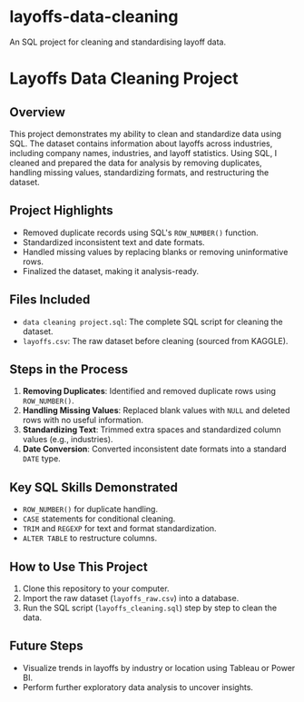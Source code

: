 # layoffs-data-cleaning
An SQL project for cleaning and standardising layoff data.

# Layoffs Data Cleaning Project

## Overview
This project demonstrates my ability to clean and standardize data using SQL. The dataset contains information about layoffs across industries, including company names, industries, and layoff statistics. Using SQL, I cleaned and prepared the data for analysis by removing duplicates, handling missing values, standardizing formats, and restructuring the dataset.

## Project Highlights
- Removed duplicate records using SQL's `ROW_NUMBER()` function.
- Standardized inconsistent text and date formats.
- Handled missing values by replacing blanks or removing uninformative rows.
- Finalized the dataset, making it analysis-ready.

## Files Included
- `data cleaning project.sql`: The complete SQL script for cleaning the dataset.
- `layoffs.csv`: The raw dataset before cleaning (sourced from KAGGLE).

## Steps in the Process
1. **Removing Duplicates**: Identified and removed duplicate rows using `ROW_NUMBER()`.
2. **Handling Missing Values**: Replaced blank values with `NULL` and deleted rows with no useful information.
3. **Standardizing Text**: Trimmed extra spaces and standardized column values (e.g., industries).
4. **Date Conversion**: Converted inconsistent date formats into a standard `DATE` type.

## Key SQL Skills Demonstrated
- `ROW_NUMBER()` for duplicate handling.
- `CASE` statements for conditional cleaning.
- `TRIM` and `REGEXP` for text and format standardization.
- `ALTER TABLE` to restructure columns.

## How to Use This Project
1. Clone this repository to your computer.
2. Import the raw dataset (`layoffs_raw.csv`) into a database.
3. Run the SQL script (`layoffs_cleaning.sql`) step by step to clean the data.

## Future Steps
- Visualize trends in layoffs by industry or location using Tableau or Power BI.
- Perform further exploratory data analysis to uncover insights.

